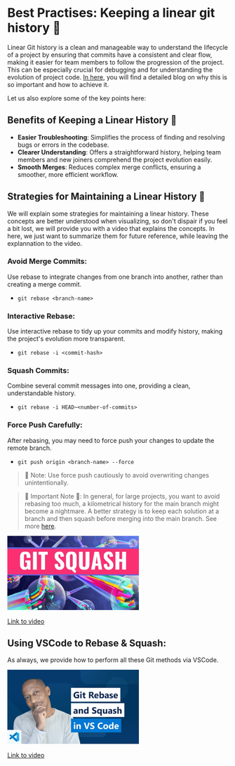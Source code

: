 # Best Practises: Keeping a linear git history 🌳

Linear Git history is a clean and manageable way to understand the lifecycle of a project by ensuring that commits have a consistent and clear flow, making it easier for team members to follow the progression of the project. This can be especially crucial for debugging and for understanding the evolution of project code. [In here](https://www.bitsnbites.eu/a-tidy-linear-git-history/), you will find a detailed blog on why this is so important and how to achieve it.

Let us also explore some of the key points here:

## Benefits of Keeping a Linear History 🧼

- **Easier Troubleshooting**: Simplifies the process of finding and resolving bugs or errors in the codebase.
- **Clearer Understanding**: Offers a straightforward history, helping team members and new joiners comprehend the project evolution easily.
- **Smooth Merges**: Reduces complex merge conflicts, ensuring a smoother, more efficient workflow.

## Strategies for Maintaining a Linear History 🧽

We will explain some strategies for maintaining a linear history. These concepts are better understood when visualizing, so don't dispair if you feel a bit lost, we will provide you with a video that explains the concepts. In here, we just want to summarize them for future reference, while leaving the explannation to the video.

### Avoid Merge Commits:

Use rebase to integrate changes from one branch into another, rather than creating a merge commit.

- `git rebase <branch-name>`

### Interactive Rebase:

Use interactive rebase to tidy up your commits and modify history, making the project's evolution more transparent.

- `git rebase -i <commit-hash>`

### Squash Commits:

Combine several commit messages into one, providing a clean, understandable history.

- `git rebase -i HEAD~<number-of-commits>`


### Force Push Carefully:

After rebasing, you may need to force push your changes to update the remote branch.

- `git push origin <branch-name> --force`

> 🚨 Note: Use force push cautiously to avoid overwriting changes unintentionally.

> 🚨 Important Note 🚨: In general, for large projects, you want to avoid rebasing too much, a kilometrical history for the main branch might become a nightmare. A better strategy is to keep each solution at a branch and then squash before merging into the main branch. See more [here](https://www.git-tower.com/learn/git/faq/git-squash).


<img src="../images/RwvTrSm7zEYhd.jpg" alt="" width="300" height="auto">

[Link to video](https://www.youtube.com/watch?v=RwvTrSm7zEY)






## Using VSCode to Rebase & Squash:

As always, we provide how to perform all these Git methods via VSCode.

<img src="../images/3o_01F04bZ4hd.jpg" alt="" width="300" height="auto">

[Link to video](https://www.youtube.com/watch?v=3o_01F04bZ4)